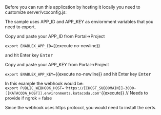 Before you can run this application by hosting it locally you need to customize server/vcxconfig.js:

The sample uses APP_ID and APP_KEY as enviornment variables that you need to export.

Copy and paste your APP_ID from Portal->Project


`export ENABLEX_APP_ID=`{{execute no-newline}}

and hit Enter key <kbd>Enter</kbd>

Copy and paste your APP_KEY from Portal->Project

 
`export ENABLEX_APP_KEY=`{{execute no-newline}}
and hit Enter key <kbd>Enter</kbd>



In this example the webhook would be:  
`export PUBLIC_WEBHOOK_HOST='https://[[HOST_SUBDOMAIN]]-3000-[[KATACODA_HOST]].environments.katacoda.com'`{{execute}} // Needs to provide if ngrok = false

Since the webhook uses https protocol, you would need to install the certs.




